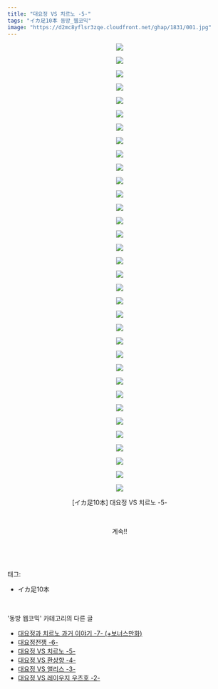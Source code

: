 ```yaml
---
title: "대요정 VS 치르노 -5-"
tags: "イカ足10本 동방_웹코믹"
image: "https://d2mc8yflsr3zqe.cloudfront.net/ghap/1831/001.jpg"
---
```

<div class="article">
<p style="text-align: center; clear: none; float: none;"><img src="{{ site.imgserver2 }}/ghap/1831/001.jpg"/></p>
<p style="text-align: center; clear: none; float: none;"><img src="{{ site.imgserver2 }}/ghap/1831/002.jpg"/></p>
<p style="text-align: center; clear: none; float: none;"><img src="{{ site.imgserver2 }}/ghap/1831/003.jpg"/></p>
<p style="text-align: center; clear: none; float: none;"><img src="{{ site.imgserver2 }}/ghap/1831/004.jpg"/></p>
<p style="text-align: center; clear: none; float: none;"><img src="{{ site.imgserver2 }}/ghap/1831/005.jpg"/></p>
<p style="text-align: center; clear: none; float: none;"><img src="{{ site.imgserver2 }}/ghap/1831/006.jpg"/></p>
<p style="text-align: center; clear: none; float: none;"><img src="{{ site.imgserver2 }}/ghap/1831/007.jpg"/></p>
<p style="text-align: center; clear: none; float: none;"><img src="{{ site.imgserver2 }}/ghap/1831/008.jpg"/></p>
<p style="text-align: center; clear: none; float: none;"><img src="{{ site.imgserver2 }}/ghap/1831/009.jpg"/></p>
<p style="text-align: center; clear: none; float: none;"><img src="{{ site.imgserver2 }}/ghap/1831/010.jpg"/></p>
<p style="text-align: center; clear: none; float: none;"><img src="{{ site.imgserver2 }}/ghap/1831/011.jpg"/></p>
<p style="text-align: center; clear: none; float: none;"><img src="{{ site.imgserver2 }}/ghap/1831/012.jpg"/></p>
<p style="text-align: center; clear: none; float: none;"><img src="{{ site.imgserver2 }}/ghap/1831/013.jpg"/></p>
<p style="text-align: center; clear: none; float: none;"><img src="{{ site.imgserver2 }}/ghap/1831/014.jpg"/></p>
<p style="text-align: center; clear: none; float: none;"><img src="{{ site.imgserver2 }}/ghap/1831/015.jpg"/></p>
<p style="text-align: center; clear: none; float: none;"><img src="{{ site.imgserver2 }}/ghap/1831/016.jpg"/></p>
<p style="text-align: center; clear: none; float: none;"><img src="{{ site.imgserver2 }}/ghap/1831/017.jpg"/></p>
<p style="text-align: center; clear: none; float: none;"><img src="{{ site.imgserver2 }}/ghap/1831/018.jpg"/></p>
<p style="text-align: center; clear: none; float: none;"><img src="{{ site.imgserver2 }}/ghap/1831/019.jpg"/></p>
<p style="text-align: center; clear: none; float: none;"><img src="{{ site.imgserver2 }}/ghap/1831/020.jpg"/></p>
<p style="text-align: center; clear: none; float: none;"><img src="{{ site.imgserver2 }}/ghap/1831/021.jpg"/></p>
<p style="text-align: center; clear: none; float: none;"><img src="{{ site.imgserver2 }}/ghap/1831/022.jpg"/></p>
<p style="text-align: center; clear: none; float: none;"><img src="{{ site.imgserver2 }}/ghap/1831/023.jpg"/></p>
<p style="text-align: center; clear: none; float: none;"><img src="{{ site.imgserver2 }}/ghap/1831/024.jpg"/></p>
<p style="text-align: center; clear: none; float: none;"><img src="{{ site.imgserver2 }}/ghap/1831/025.jpg"/></p>
<p style="text-align: center; clear: none; float: none;"><img src="{{ site.imgserver2 }}/ghap/1831/026.jpg"/></p>
<p style="text-align: center; clear: none; float: none;"><img src="{{ site.imgserver2 }}/ghap/1831/027.jpg"/></p>
<p style="text-align: center; clear: none; float: none;"><img src="{{ site.imgserver2 }}/ghap/1831/028.jpg"/></p>
<p style="text-align: center; clear: none; float: none;"><img src="{{ site.imgserver2 }}/ghap/1831/029.jpg"/></p>
<p style="text-align: center; clear: none; float: none;"><img src="{{ site.imgserver2 }}/ghap/1831/030.jpg"/></p>
<p style="text-align: center; clear: none; float: none;"><img src="{{ site.imgserver2 }}/ghap/1831/031.jpg"/></p>
<p style="text-align: center; clear: none; float: none;"><img src="{{ site.imgserver2 }}/ghap/1831/032.jpg"/></p>
<p style="text-align: center; clear: none; float: none;"><img src="{{ site.imgserver2 }}/ghap/1831/033.jpg"/></p>
<p style="text-align: center; clear: none; float: none;"><img src="{{ site.imgserver2 }}/ghap/1831/034.jpg"/></p>
<p style="text-align: center; clear: none; float: none;">[イカ足10本] 대요정 VS 치르노 -5-</p>
<p style="text-align: center; clear: none; float: none;"><br/></p>
<p style="text-align: center; clear: none; float: none;">계속!!</p>
<p><br/></p>
</div><br/>
<div class="tagTrail">
<p>태그: </p>
<ul>
<li>イカ足10本</li>
</ul>
</div><br/>
<div class="another">
<p>'동방 웹코믹' 카테고리의 다른 글</p>
<ul>
<li><a href="/ghap_1833">대요정과 치르노 과거 이야기 -7- (+보너스만화)</a></li>
<li><a href="/ghap_1832">대요정전쟁 -6-</a></li>
<li><a href="/ghap_1831">대요정 VS 치르노 -5-</a></li>
<li><a href="/ghap_1830">대요정 VS 환상향 -4-</a></li>
<li><a href="/ghap_1829">대요정 VS 앨리스 -3-</a></li>
<li><a href="/ghap_1828">대요정 VS 레이우지 우츠호 -2-</a></li>
</ul>
</div><br/>
<div class="cb_module cb_fluid">
<div class="cb_wrt cb_profile">
</div><!-- commentList close -->
</div><br/>
